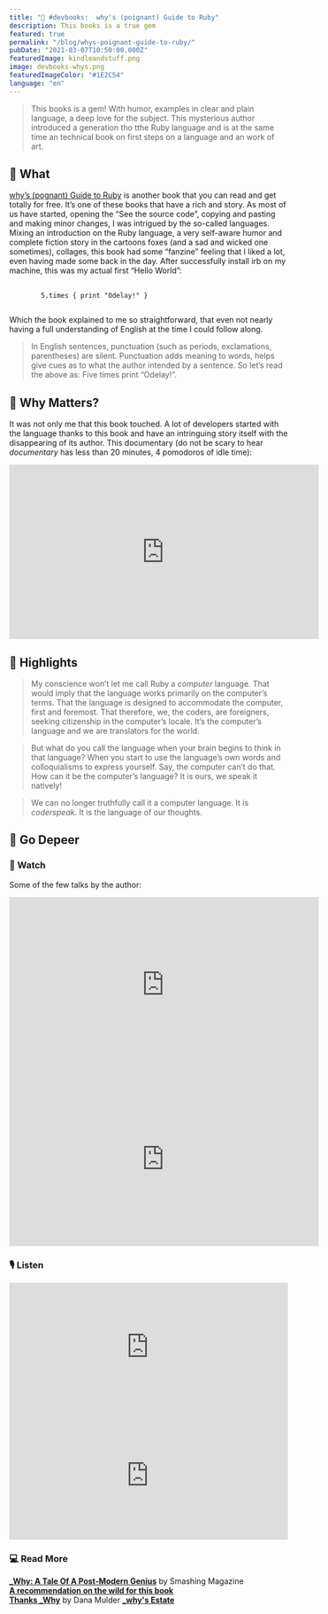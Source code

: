 ```yaml
---
title: "📘 #devbooks:  why's (poignant) Guide to Ruby"
description: This books is a true gem
featured: true
permalink: "/blog/whys-poignant-guide-to-ruby/"
pubDate: "2021-03-07T10:50:00.000Z"
featuredImage: kindleandstuff.png
image: devbooks-whys.png
featuredImageColor: "#1E2C54"
language: "en"
---
```


> This books is a gem! With humor, examples in clear and plain language, a deep love for the subject. This mysterious author introduced a generation tho tthe Ruby language and is at the same time an technical book on first steps on a language and an work of art.  

## 📖 What

[why’s (pognant) Guide to Ruby](https://poignant.guide/) is another book that you can read and get totally for free. It’s one of these books that have a rich and story. As most of us have started, opening the “See the source code”, copying and pasting and making minor changes, I was intrigued by the so-called languages. Mixing an introduction on the Ruby language, a very self-aware humor and complete fiction story in the cartoons foxes (and a sad and wicked one sometimes), collages, this book had some “fanzine” feeling that I liked a lot, even having made some back in the day. After successfully install irb on my machine, this was my actual first “Hello World”:

<pre class="language-ruby" >
    <code>
        5.times { print "Odelay!" }
    </code>
</pre>

Which the book explained to me so straightforward, that even not nearly having a full understanding of English at the time I could follow along.

> In English sentences, punctuation (such as periods, exclamations, parentheses) are silent. Punctuation adds meaning to words, helps give cues as to what the author intended by a sentence. So let’s read the above as: Five times print “Odelay!”.

## 🌟 Why Matters?

It was not only me that this book touched. A lot of developers started with the language thanks to this book and have an intringuing story itself with the disappearing of its author. This documentary (do not be scary to hear _documentary_ has less than 20 minutes, 4 pomodoros of idle time):

<div class="wrap-video">
<iframe width="560" height="315" src="https://www.youtube.com/embed/64anPPVUw5U" frameBorder="0" allow="accelerometer; autoplay; clipboard-write; encrypted-media; gyroscope; picture-in-picture" allowfullscreen></iframe>
</div>

## 🔖 Highlights

> My conscience won’t let me call Ruby a _computer_ language. That would imply that the language works primarily on the computer’s terms. That the language is designed to accommodate the computer, first and foremost. That therefore, we, the coders, are foreigners, seeking citizenship in the computer’s locale. It’s the computer’s language and we are translators for the world.  

> But what do you call the language when your brain begins to think in that language? When you start to use the language’s own words and colloquialisms to express yourself. Say, the computer can’t do that. How can it be the computer’s language? It is ours, we speak it natively!  

> We can no longer truthfully call it a computer language. It is _coderspeak_. It is the language of our thoughts.

## 🐙 Go Depeer

### 📼 Watch

Some of the few talks by the author:

<div class="wrap-video">
<iframe title="YouTube" width="560" height="315" src="https://www.youtube.com/embed/20ihzA8v89U" frameBorder="0" allow="accelerometer; autoplay; clipboard-write; encrypted-media; gyroscope; picture-in-picture" allowfullscreen></iframe>
</div>

<div class="wrap-video">
<iframe title="YouTube" width="560" height="315" src="https://www.youtube.com/embed/f7HIbTijiYw" frameBorder="0" allow="accelerometer; autoplay; clipboard-write; encrypted-media; gyroscope; picture-in-picture" allowfullscreen></iframe>
</div>

### 🎙️ Listen

<div class="wrap-audio">
<iframe src="https://open.spotify.com/embed-podcast/episode/3Su7x8kBi0RuUEpBgh48Wk" width="100%" height="232" frameborder="0" allowtransparency="true" allow="encrypted-media"></iframe>
</div>

<div class="wrap-audio">
<iframe src="https://open.spotify.com/embed-podcast/episode/4dIr2Qon2pwPmZdcRq8fkE" width="100%" height="232" frameborder="0" allowtransparency="true" allow="encrypted-media"></iframe>
</div>

### 💻 Read More

**[_Why: A Tale Of A Post-Modern Genius](https://www.smashingmagazine.com/2010/05/why-a-tale-of-a-post-modern-genius/)** by Smashing Magazine  
**[A recommendation on the wild for this book](https://dev.to/beccasaurus/comment/h399)**  
**[Thanks _Why](https://medium.com/@danamulder/on-whys-poignant-guide-to-ruby-3ca3f994be99)** by Dana Mulder
**[_why's Estate](https://viewsourcecode.org/why/)**